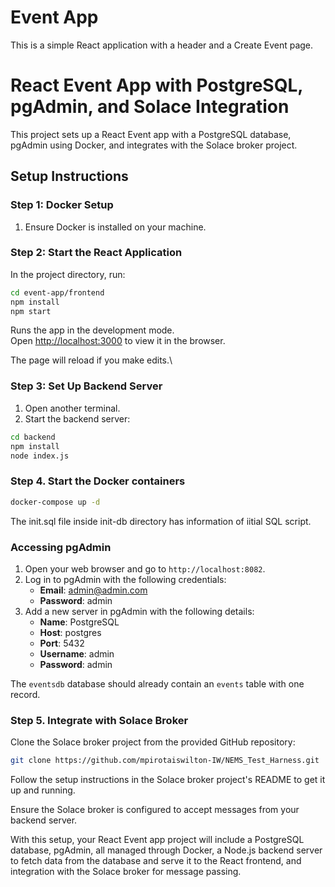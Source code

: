 # Event App

This is a simple React application with a header and a Create Event page.

# React Event App with PostgreSQL, pgAdmin, and Solace Integration

This project sets up a React Event app with a PostgreSQL database, pgAdmin using Docker, and integrates with the Solace broker project.

## Setup Instructions

### Step 1: Docker Setup

1. Ensure Docker is installed on your machine.

### Step 2: Start the React Application

In the project directory, run:

```bash
cd event-app/frontend
npm install
npm start
   ```

Runs the app in the development mode.\
Open [http://localhost:3000](http://localhost:3000) to view it in the browser.

The page will reload if you make edits.\

### Step 3: Set Up Backend Server

1. Open another terminal.
2. Start the backend server:

```bash
cd backend
npm install
node index.js
```
### Step 4. Start the Docker containers

```bash
docker-compose up -d
```
 The  init.sql file inside init-db directory has information of iitial SQL script.

### Accessing pgAdmin

1. Open your web browser and go to `http://localhost:8082`.
2. Log in to pgAdmin with the following credentials:
   - **Email**: admin@admin.com
   - **Password**: admin
3. Add a new server in pgAdmin with the following details:
   - **Name**: PostgreSQL
   - **Host**: postgres
   - **Port**: 5432
   - **Username**: admin
   - **Password**: admin

The `eventsdb` database should already contain an `events` table with one record.

###  Step 5. Integrate with Solace Broker
Clone the Solace broker project from the provided GitHub repository:
```bash
git clone https://github.com/mpirotaiswilton-IW/NEMS_Test_Harness.git
```

Follow the setup instructions in the Solace broker project's README to get it up and running.

Ensure the Solace broker is configured to accept messages from your backend server.


With this setup, your React Event app project will include a PostgreSQL database, pgAdmin, all managed through Docker, a Node.js backend server to fetch data from the database and serve it to the React frontend, and integration with the Solace broker for message passing.
